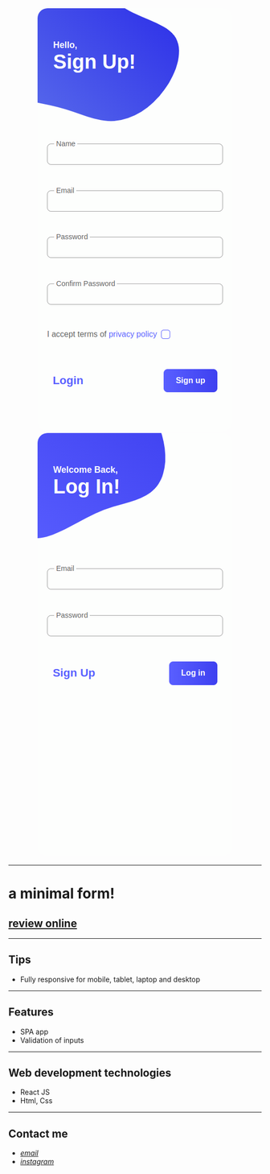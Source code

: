 <div align="center">
  <img src="screenshot.png" style="border-radius:20px">
  <img src="screenshot2.png" style="border-radius:20px">
</div>

---

# a minimal form!

## [review online](https://earnest-gumdrop-e652ee.netlify.app/)

---

## Tips

- Fully responsive for mobile, tablet, laptop and desktop

---

## Features

- SPA app
- Validation of inputs

---

## Web development technologies

- React JS
- Html, Css

---

## Contact me

- _[email](mailto:hadikiamarzi@protonmail.com)_
- _[instagram](https://www.instagram.com/ihadikia)_
